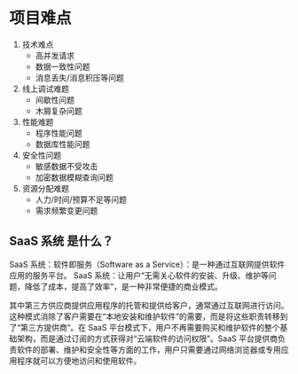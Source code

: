 # 项目难点

1. 技术难点
   - 高并发请求
   - 数据一致性问题
   - 消息丢失/消息积压等问题
2. 线上调试难题
   - 间歇性问题
   - 木屑复杂问题
3. 性能难题
   - 程序性能问题
   - 数据库性能问题
4. 安全性问题
   - 敏感数据不受攻击
   - 加密数据模糊查询问题
5. 资源分配难题
   - 人力/时间/预算不足等问题
   - 需求频繁变更问题

## SaaS 系统 是什么？

SaaS 系统：软件即服务（Software as a Service）：是一种通过互联网提供软件应用的服务平台。
SaaS 系统：让用户“无需关心软件的安装、升级、维护等问题，降低了成本，提高了效率”，是一种非常便捷的商业模式。

其中第三方供应商提供应用程序的托管和提供给客户，通常通过互联网进行访问。这种模式消除了客户需要在“本地安装和维护软件”的需要，而是将这些职责转移到了“第三方提供商”。在 SaaS 平台模式下，用户不再需要购买和维护软件的整个基础架构，而是通过订阅的方式获得对“云端软件的访问权限”。SaaS 平台提供商负责软件的部署、维护和安全性等方面的工作，用户只需要通过网络浏览器或专用应用程序就可以方便地访问和使用软件。
